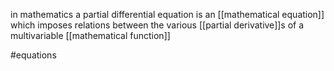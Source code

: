 in mathematics a partial differential equation is an [[mathematical equation]] which imposes relations between the various [[partial derivative]]s of a multivariable [[mathematical function]]

#equations 
